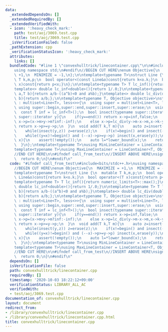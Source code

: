 ```yaml
---
data:
  _extendedDependsOn: []
  _extendedRequiredBy: []
  _extendedVerifiedWith:
  - icon: ':heavy_check_mark:'
    path: test/aoj/3069.test.cpp
    title: test/aoj/3069.test.cpp
  _isVerificationFailed: false
  _pathExtension: cpp
  _verificationStatusIcon: ':heavy_check_mark:'
  attributes:
    links: []
  bundledCode: "#line 1 \"convexhulltrick/linecontainer.cpp\"\n\n#include<bits/stdc++.h>\n\
    using namespace std;\n#endif\n//BEGIN CUT HERE\nenum Objective{\n  MAXIMIZE =\
    \ +1,\n  MINIMIZE = -1,\n};\n\ntemplate<typename T>\nstruct Line {\n  mutable\
    \ T k,m,p;\n  bool operator<(const Line&o)const{return k<o.k;}\n  bool operator<(T\
    \ x)const{return p<x;}\n};\n\ntemplate<typename T> T lc_inf(){return numeric_limits<T>::max();}\n\
    template<> double lc_inf<double>(){return 1/.0;}\n\ntemplate<typename T> T lc_div(T\
    \ a,T b){return a/b-((a^b)<0 and a%b);}\ntemplate<> double lc_div(double a,double\
    \ b){return a/b;};\n\ntemplate<typename T, Objective objective>\nstruct LineContainer\
    \ : multiset<Line<T>, less<>>{\n  using super = multiset<Line<T>, less<>>;\n \
    \ using super::begin,super::end,super::insert,super::erase;\n  using super::empty,super::lower_bound;\n\
    \  const T inf = lc_inf<T>();\n  bool insect(typename super::iterator x,typename\
    \ super::iterator y){\n    if(y==end()) return x->p=inf,false;\n    if(x->k==y->k)\
    \ x->p=(x->m>y->m?inf:-inf);\n    else x->p=lc_div(y->m-x->m,x->k-y->k);\n   \
    \ return x->p>=y->p;\n  }\n  void add(T k,T m){\n    auto z=insert({k*objective,m*objective,0}),y=z++,x=y;\n\
    \    while(insect(y,z)) z=erase(z);\n    if(x!=begin() and insect(--x,y)) insect(x,y=erase(y));\n\
    \    while((y=x)!=begin() and (--x)->p>=y->p) insect(x,erase(y));\n  }\n  T query(T\
    \ x){\n    assert(!empty());\n    auto l=*lower_bound(x);\n    return (l.k*x+l.m)*objective;\n\
    \  }\n};\ntemplate<typename T>\nusing MinLineContainer = LineContainer<T, Objective::MINIMIZE>;\n\
    template<typename T>\nusing MaxLineContainer = LineContainer<T, Objective::MAXIMIZE>;\n\
    //END CUT HERE\n\n#ifndef call_from_test\n//INSERT ABOVE HERE\nsigned main(){\n\
    \  return 0;\n}\n#endif\n"
  code: "#ifndef call_from_test\n#include<bits/stdc++.h>\nusing namespace std;\n#endif\n\
    //BEGIN CUT HERE\nenum Objective{\n  MAXIMIZE = +1,\n  MINIMIZE = -1,\n};\n\n\
    template<typename T>\nstruct Line {\n  mutable T k,m,p;\n  bool operator<(const\
    \ Line&o)const{return k<o.k;}\n  bool operator<(T x)const{return p<x;}\n};\n\n\
    template<typename T> T lc_inf(){return numeric_limits<T>::max();}\ntemplate<>\
    \ double lc_inf<double>(){return 1/.0;}\n\ntemplate<typename T> T lc_div(T a,T\
    \ b){return a/b-((a^b)<0 and a%b);}\ntemplate<> double lc_div(double a,double\
    \ b){return a/b;};\n\ntemplate<typename T, Objective objective>\nstruct LineContainer\
    \ : multiset<Line<T>, less<>>{\n  using super = multiset<Line<T>, less<>>;\n \
    \ using super::begin,super::end,super::insert,super::erase;\n  using super::empty,super::lower_bound;\n\
    \  const T inf = lc_inf<T>();\n  bool insect(typename super::iterator x,typename\
    \ super::iterator y){\n    if(y==end()) return x->p=inf,false;\n    if(x->k==y->k)\
    \ x->p=(x->m>y->m?inf:-inf);\n    else x->p=lc_div(y->m-x->m,x->k-y->k);\n   \
    \ return x->p>=y->p;\n  }\n  void add(T k,T m){\n    auto z=insert({k*objective,m*objective,0}),y=z++,x=y;\n\
    \    while(insect(y,z)) z=erase(z);\n    if(x!=begin() and insect(--x,y)) insect(x,y=erase(y));\n\
    \    while((y=x)!=begin() and (--x)->p>=y->p) insect(x,erase(y));\n  }\n  T query(T\
    \ x){\n    assert(!empty());\n    auto l=*lower_bound(x);\n    return (l.k*x+l.m)*objective;\n\
    \  }\n};\ntemplate<typename T>\nusing MinLineContainer = LineContainer<T, Objective::MINIMIZE>;\n\
    template<typename T>\nusing MaxLineContainer = LineContainer<T, Objective::MAXIMIZE>;\n\
    //END CUT HERE\n\n#ifndef call_from_test\n//INSERT ABOVE HERE\nsigned main(){\n\
    \  return 0;\n}\n#endif\n"
  dependsOn: []
  isVerificationFile: false
  path: convexhulltrick/linecontainer.cpp
  requiredBy: []
  timestamp: '2020-10-03 18:22:12+09:00'
  verificationStatus: LIBRARY_ALL_AC
  verifiedWith:
  - test/aoj/3069.test.cpp
documentation_of: convexhulltrick/linecontainer.cpp
layout: document
redirect_from:
- /library/convexhulltrick/linecontainer.cpp
- /library/convexhulltrick/linecontainer.cpp.html
title: convexhulltrick/linecontainer.cpp
---
```

